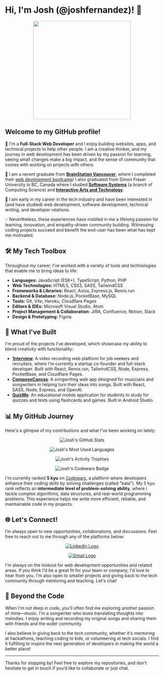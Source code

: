 # Hi, I'm Josh (@joshfernandez)! 👋

<p align="center">
  <img src="https://media.giphy.com/media/3o85xpJDoAcPrVIeOs/giphy.gif" width=320px height=320px />
</p>

## Welcome to my GitHub profile!

🌱 I'm a **Full-Stack Web Developer** and I enjoy building websites, apps, and technical projects to help other people. I am a creative thinker, and my journey in web development has been driven by my passion for learning, seeing small changes make a big impact, and the sense of community that comes with working on projects with others.

🎒 I am a recent graduate from [**BrainStation Vancouver**](https://brainstation.io/vancouver), where I completed their [web development bootcamp](https://brainstation.io/online/software-engineering-bootcamp)! I also graduated from Simon Fraser University in BC, Canada where I studied [**Software Systems**](https://www.sfu.ca/computing/prospective-students/undergraduate-students/programs/degree-programs/softwaresystems.html) (a branch of Computing Science) and [**Interactive Arts and Technology**](https://www.sfu.ca/siat/programs/undergraduate/prospective-students.html).

👀 I am early in my career in the tech industry and have been interested in (and have studied) web development, software development, technical writing, and developer relations.

💡 Nevertheless, these experiences have instilled in me a lifelong passion for learning, innovation, and empathy-driven community building. Witnessing coding projects succeed and benefit the end-user has been what has kept me motivated.

## 🛠️ My Tech Toolbox

Throughout my career, I've worked with a variety of tools and technologies that enable me to bring ideas to life:

- **Languages:** JavaScript (ES6+), TypeScript, Python, PHP
- **Web Technologies:** HTML5, CSS3, SASS, TailwindCSS
- **Frameworks & Libraries:** React, Axios, Express.js, Remix.run
- **Backend & Database:** Node.js, PocketBase, MySQL
- **Tools:** Git, Vite, Heroku, Cloudflare Pages
- **Editors & IDEs:** Microsoft Visual Studio, Atom
- **Project Management & Collaboration:** JIRA, Confluence, Notion, Slack
- **Design & Prototyping:** Figma


## 🚀 What I've Built

I'm proud of the projects I've developed, which showcase my ability to blend creativity with functionality:

- [**1nterview**](https://1nterview.com/): A video recording web platform for job seekers and recruiters, where I'm currently a startup co-founder and full-stack developer. Built with React, Remix.run, TailwindCSS, Node, Express, PocketBase, and Cloudflare Pages.
- [**ComposeCanvas**](https://github.com/joshfernandez/josh-fernandez-composecanvas): A songwriting web app designed for musicians and songwriters in helping turn their ideas into songs. Built with React, SASS, Node, Express, and OpenAI.
- [**QuizMe**](https://github.com/joshfernandez/iat359_quizme): An educational mobile application for students to study for quizzes and tests using flashcards and games. Built in Android Studio.

## 📊 My GitHub Journey

Here's a glimpse of my contributions and what I've been working on lately:

<p align="center">
  <img src="https://github-readme-streak-stats.herokuapp.com?user=joshfernandez&theme=radical&hide_current_streak=true" alt="Josh's GitHub Stats"/>
</p>

<p align="center">
  <img src="https://github-readme-stats.vercel.app/api/top-langs/?username=joshfernandez&layout=donut-vertical&theme=radical&langs_count=20&hide=CMake,M4,C,Stylus,Objective-C,Hack" alt="Josh's Most Used Languages"/>
</p>

<p align="center">
  <img src="https://github-profile-trophy.vercel.app/?username=joshfernandez&theme=onestar&column=4&margin-w=16&rank=SSS,SS,S,AAA,AA,A,B" alt="Josh's Activity Trophies" />
</p>

<p align="center">
  <img src="https://www.codewars.com/users/joshfernandez/badges/large" alt="Josh's Codewars Badge"/>
</p>

I'm currently ranked **5 kyu** on [Codewars](https://www.codewars.com), a platform where developers enhance their coding skills by solving challenges (called "kata"). My 5 kyu rank reflects an **intermediate level of problem-solving ability**, where I tackle complex algorithms, data structures, and real-world programming problems. This experience helps me write more efficient, reliable, and maintainable code in my projects.

## 🌐 Let's Connect!

I’m always open to new opportunities, collaborations, and discussions. Feel free to reach out to me through any of the platforms below:

<p align="center">
  <a href="https://www.linkedin.com/in/josh-fernandez">
  <img src="https://img.shields.io/badge/LinkedIn-0A66C2?style=for-the-badge&logo=linkedin&logoColor=white" alt="LinkedIn Logo"/>
  </a>
</p>

<p align="center">
  <a href="mailto:joshf.dev@gmail.com">
  <img src="https://img.shields.io/badge/Email-D14836?style=for-the-badge&logo=gmail&logoColor=white" alt="Gmail Logo"/>
  </a>
</p>

I'm always on the lookout for web development opportunities and related areas. If you think I'd be a great fit for your team or company, I'd love to hear from you. I'm also open to smaller projects and giving back to the tech community through mentoring and teaching. Let's chat!

## 🎸 Beyond the Code

When I'm not deep in code, you'll often find me exploring another passion of mine—music. I'm a songwriter who loves translating thoughts into melodies. I enjoy writing and recording my original songs and sharing them with friends and the wider community.

I also believe in giving back to the tech community, whether it's mentoring at hackathons, teaching coding to kids, or volunteering at tech socials. I find it fulfilling to inspire the next generation of developers in making the world a better place!

---

Thanks for stopping by! Feel free to explore my repositories, and don’t hesitate to get in touch if you’d like to collaborate or just chat.

